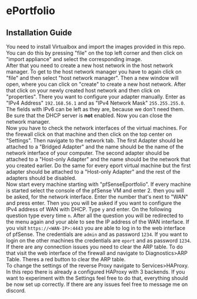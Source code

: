 # ePortfolio
## Installation Guide
You need to install Virtualbox and import the images provided in this repo. You can do this by pressing "file" on the top left corner and then click on "import appliance" and select the corresponding image.  
After that you need to create a new host network in the host network manager. To get to the host network manager you have to again click on "file" and then select "host network manager". Then a new window will open, where you can click on "create" to create a new host network. After that click on your newly created host network and then click on "properties". There you want to configure your adapter manually. Enter as "IPv4 Address" `192.168.56.1` and as "IPv4 Network Mask" `255.255.255.0`. The fields with IPv6 can be left as they are, because we don't need them. Be sure that the DHCP server is **not** enabled. Now you can close the network manager.  
Now you have to check the network interfaces of the virtual machines. For the firewall click on that machine and then click on the top center on "Settings". Then navigate to the network tab. The first Adapter should be attached to a "Bridged Adapter" and the name should be the name of the network interface of your computer. The second adapter should be attached to a "Host-only Adapter" and the name should be the network that you created earlier. Do the same for every eport virtual machine but the first adapter should be attached to a "Host-only Adapter" and the rest of the adapters should be disabled.  
Now start every machine starting with "pfSenseEportfolio". If every machine is started select the console of the pfSense VM and enter 2. then you will be asked, for the network interface. Enter the number that's next to "WAN" and press enter. Then you you will be asked if you want to configure the IPv4 address of WAN with DHCP. Type `y` and enter. On the following question type every time `n`. After all the question you will be redirected to the menu again and your able to see the IP address of the WAN interface. If you visit `https://<WAN-IP>:4443` you are able to log in to the web interface of pfSense. The credentials are `admin` and as password `1234`. If you want to login on the other machines the credentials are `eport` and as password `1234`.  
If there are any connection issues you need to clear the ARP table. To do that visit the web interface of the firewall and navigate to Diagnostics>ARP Table. Theres a red button to clear the ARP table.  
To change the settings of the reverse Proxy navigate to Services>HAProxy. In this repo there is already a configured HAProxy with 3 backends. If you want to experiment with the Settings feel free to do that, everything should be now set up correctly. If there are any issues feel free to message me on discord.
